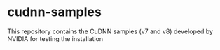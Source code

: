 # cudnn-samples
This repository contains the CuDNN samples (v7 and v8) developed by NVIDIA for testing the installation
